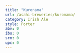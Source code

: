 ```yaml
---
title: "Kuronama"
url: /asahi-breweries/kuronama/
category: Irish Ale
style: Porter
abv: 0
ibu: 0
srm: 0
upc: 0
---
```


